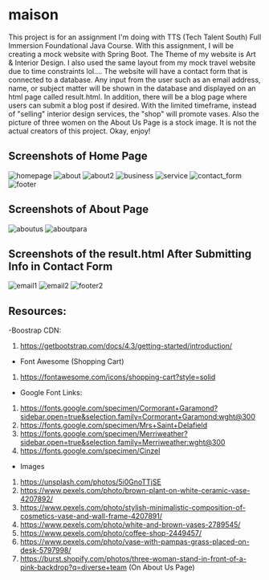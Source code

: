 # maison
This project is for an assignment I'm doing with TTS (Tech Talent South) Full Immersion Foundational Java Course. With this assignment, I will be creating a mock website with Spring Boot. The Theme of my website is Art & Interior Design. I also used the same layout from my mock travel website due to time constraints lol.... The website will have a contact form that is connected to a database. Any input from the user such as an email address, name, or subject matter will be shown in the database and displayed on an html page called result.html. In addition, there will be a blog page where users can submit a blog post if desired. With the limited timeframe, instead of "selling" interior design services, the "shop" will promote vases. Also the picture of three women on the About Us Page is a stock image. It is not the actual creators of this project. Okay, enjoy! 

## Screenshots of Home Page 
![homepage](https://user-images.githubusercontent.com/66345751/101418023-dd220980-38ba-11eb-94af-b29c58ffc8e4.JPG)
![about](https://user-images.githubusercontent.com/66345751/100782469-7a240480-33da-11eb-9eec-2a1567b50ae2.JPG)
![about2](https://user-images.githubusercontent.com/66345751/100782474-7bedc800-33da-11eb-9301-df507ce2bb0c.JPG)
![business](https://user-images.githubusercontent.com/66345751/100782478-7e502200-33da-11eb-96f5-64c9e8828fab.JPG)
![service](https://user-images.githubusercontent.com/66345751/100782491-80b27c00-33da-11eb-91f1-21e810f640bb.JPG)
![contact_form](https://user-images.githubusercontent.com/66345751/100782821-f9193d00-33da-11eb-9170-8a25b7a7da15.JPG)
![footer](https://user-images.githubusercontent.com/66345751/100782576-9e7fe100-33da-11eb-8065-4568b6c821a3.JPG)

## Screenshots of About Page 
![aboutus](https://user-images.githubusercontent.com/66345751/100783549-ece1af80-33db-11eb-8efa-f3dfab35bdc9.JPG)
![aboutpara](https://user-images.githubusercontent.com/66345751/100783555-eeab7300-33db-11eb-8b9b-d2195b458689.JPG)

## Screenshots of the result.html After Submitting Info in Contact Form
![email1](https://user-images.githubusercontent.com/66345751/100783632-07b42400-33dc-11eb-8d65-3696d3303a5f.JPG)
![email2](https://user-images.githubusercontent.com/66345751/100783639-097de780-33dc-11eb-95d9-0b0153c94112.JPG)
![footer2](https://user-images.githubusercontent.com/66345751/100784001-8610c600-33dc-11eb-8d40-cbbc048ee3b6.JPG)

## Resources: 

-Boostrap CDN: 
1. https://getbootstrap.com/docs/4.3/getting-started/introduction/

- Font Awesome (Shopping Cart) 
1. https://fontawesome.com/icons/shopping-cart?style=solid

- Google Font Links: 
1. https://fonts.google.com/specimen/Cormorant+Garamond?sidebar.open=true&selection.family=Cormorant+Garamond:wght@300 
2. https://fonts.google.com/specimen/Mrs+Saint+Delafield 
3. https://fonts.google.com/specimen/Merriweather?sidebar.open=true&selection.family=Merriweather:wght@300 
4. https://fonts.google.com/specimen/Cinzel 

- Images
1. https://unsplash.com/photos/5i0GnoTTjSE 
2. https://www.pexels.com/photo/brown-plant-on-white-ceramic-vase-4207892/ 
3. https://www.pexels.com/photo/stylish-minimalistic-composition-of-cosmetics-vase-and-wall-frame-4207891/ 
4. https://www.pexels.com/photo/white-and-brown-vases-2789545/ 
5. https://www.pexels.com/photo/coffee-shop-2449457/ 
6. https://www.pexels.com/photo/vase-with-pampas-grass-placed-on-desk-5797998/ 
7. https://burst.shopify.com/photos/three-woman-stand-in-front-of-a-pink-backdrop?q=diverse+team (On About Us Page) 

